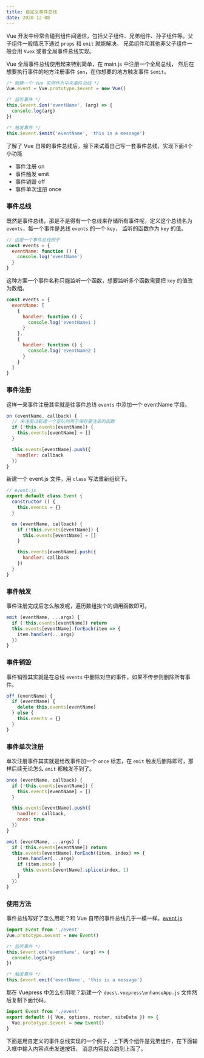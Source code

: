 ```yaml
---
title: 自定义事件总线
date: 2020-12-08
---
```


Vue 开发中经常会碰到组件间通信，包括父子组件、兄弟组件、孙子组件等。父子组件一般情况下通过 `props` 和 `emit` 就能解决。
兄弟组件和其他非父子组件一般会用 `Vuex` 或者全局事件总线实现。

Vue 全局事件总线使用起来特别简单，在 main.js 中注册一个全局总线，
然后在想要执行事件的地方注册事件 `$on`，在你想要的地方触发事件 `$emit`。

```js
/* 新建一个 Vue 实例作为中央事件总线 */
Vue.event = Vue.prototype.$event = new Vue()

/* 监听事件 */
this.$event.$on('eventName', (arg) => {
  console.log(arg)
})

/* 触发事件 */
this.$event.$emit('eventName', 'this is a message')
```

<!-- more -->

了解了 Vue 自带的事件总线后，接下来试着自己写一套事件总线，实现下面4个小功能

- 事件注册 on
- 事件触发 emit
- 事件销毁 off
- 事件单次注册 once

### 事件总线

既然是事件总线，那是不是得有一个总线来存储所有事件呢，定义这个总线名为 `events`，每一个事件是总线 `events` 的一个 `key`，
监听的函数作为 `key` 的值。

```js
// 这是一个事件总线例子
const events = {
  eventName: function () {
    console.log('eventName')
  }
}
```

这种方案一个事件名称只能监听一个函数，想要监听多个函数需要把 `key` 的值改为数组。

```js
const events = {
  eventName: [
    {
      handler: function () {
        console.log('eventName1')
      }
    },
    {
      handler: function () {
        console.log('eventName2')
      }
    }
  ]
}
```

### 事件注册

这样一来事件注册其实就是往事件总线 `events` 中添加一个 eventName 字段。

```js
on (eventName, callback) {
  // 未注册过新建一个空队列用于保存要注册的函数
  if (!this.events[eventName]) {
    this.events[eventName] = []
  }

  this.events[eventName].push({
    handler: callback
  })
}
```

新建一个 event.js 文件，用 `class` 写法重新组织下。

```js
// event.js
export default class Event {
  constructor () {
    this.events = {}
  }

  on (eventName, callback) {
    if (!this.events[eventName]) {
      this.events[eventName] = []
    }

    this.events[eventName].push({
      handler: callback
    })
  }
}
```

### 事件触发

事件注册完成后怎么触发呢，遍历数组挨个的调用函数即可。

```js
emit (eventName, ...args) {
  if (!this.events[eventName]) return
  this.events[eventName].forEach(item => {
    item.handler(...args)
  })
}
```

### 事件销毁

事件销毁其实就是在总线 `events` 中删除对应的事件，如果不传参则删除所有事件。

```js
off (eventName) {
  if (eventName) {
    delete this.events[eventName]
  } else {
    this.events = {}
  }
}
```

### 事件单次注册

单次注册事件其实就是给改事件加一个 `once` 标志，在 `emit` 触发后删除即可，那样后续无论怎么 `emit` 都触发不到了。

```js
once (eventName, callback) {
  if (!this.events[eventName]) {
    this.events[eventName] = []
  }

  this.events[eventName].push({
    handler: callback,
    once: true
  })
}

emit (eventName, ...args) {
  if (!this.events[eventName]) return
  this.events[eventName].forEach((item, index) => {
    item.handler(...args)
    if (item.once) {
      this.events[eventName].splice(index, 1)
    }
  })
}
```

### 使用方法

事件总线写好了怎么用呢？和 Vue 自带的事件总线几乎一模一样。[event.js](https://github.com/joyran/yi-blog/blob/master/docs/.vuepress/event.js)

```js
import Event from './event'
Vue.prototype.$event = new Event()

/* 监听事件 */
this.$event.on('eventName', (arg) => {
  console.log(arg)
})

/* 触发事件 */
this.$event.emit('eventName', 'this is a message')
```

那在 Vuepress 中怎么引用呢？新建一个 `docs\.vuepress\enhanceApp.js` 文件然后复制下面代码。

```js
import Event from './event'
export default ({ Vue, options, router, siteData }) => {
  Vue.prototype.$event = new Event()
}
```

下面是用自定义的事件总线实现的一个例子，上下两个组件是兄弟组件，在下面输入框中输入内容点击发送按钮，
消息内容就会跑到上面了。

<Event-Demo1 />
<Event-Demo2 />
